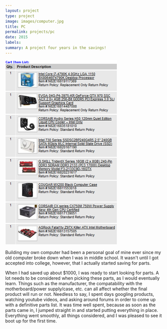 ```yaml
---
layout: project
type: project
image: images/computer.jpg
title: PC
permalink: projects/pc
date: 2015
labels:
summary: A project four years in the savings!
---
```


<img class="ui medium right floated rounded image" src="/images/Capture.PNG">

Building my own computer had been a personal goal of mine ever since my old computer broke down when I was in middle school. It wasn't until I got accepted into college, however, that I actually started saving for parts.

When I had saved up about $1000, I was ready to start looking for parts. A lot needs to be considered when picking these parts, as I would eventually learn. Things such as the manufacturer, the compatability with the motherboard/power supply/case, etc. can all affect whether the final product will run or not. Needless to say, I spent days googling products, watching youtube videos, and asking around forums in order to come up with a definitive parts list. It was time well spent, because as soon as the parts came in, I jumped straight in and started putting everything in place. Everything went smoothly, all things considered, and I was pleased to see it boot up for the first time.
